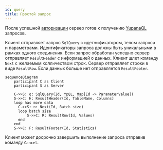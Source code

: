 ```yaml
---
id: query
title: Простой запрос
---
```


После успешной [авторизации](connect.md) сервер готов к получению [YupanaQL](../yupanaql.md) запросов.

Клиент отправляет запрос `SqlQuery` с идетнификатором, телом запроса и параметрами.  Идентификаторы запроса должны
быть уникальными в рамках одного соединения. Если запрос обработан успешно сервер отправляет `ResultHeader` с информацией
о данных. Клиент шлет команду `Next` с желаемым колличеством строк. Сервер отправляет строки в виде `ResultRow`. Если
данных больше нет отправляется `ResultFooter`.

```mermaid
sequenceDiagram
    participant C as Client
    participant S as Server

    C->>S: q: SqlQuery(Id, YpQL, Map[Id -> ParameterValue])
    S->>C: H: ResultHeader(Id, TableName, Columns)
    loop has more data
      C->>S: n: Next(Id, Batch size)
      loop batch size
          S->>C: R: ResultRow(Id, Values)
      end
    end
    S->>C: F: ResultFooter(Id, Statistics)
```

Клиент может досрочно завершить выполнение запроса отправив команду `Cancel`.